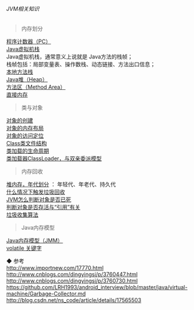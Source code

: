 ###### JVM相关知识

> 内存划分

[程序计数器（PC）](memory/Memory_PC.md)  
[Java虚拟机栈](memory/Memory_Stack.md)  
Java虚拟机栈，通常意义上说就是 Java方法的栈帧；  
栈帧包括：局部变量表、操作数栈、动态链接、方法出口信息；  
[本地方法栈](memory/Memory_Native_Stack.md)  
[Java堆（Heap）](memory/Memory_Heap.md)    
[方法区（Method Area）](memory/Memory_MethodArea.md)  
[直接内存](memory/Memory_DirectMemory.md)  




> 类与对象 

[对象的创建](Class_CreateObject.md)  
[对象的内存布局](Class_ObjectInfo.md)  
[对象的访问定位](Class_ObjectAccessLocation.md)  
[Class类文件结构](class_file_structure/ClassFileStructure.md)    
[类加载的生命周期](class_load_lifecye/ClassLoadLifecye.md)  
[类加载器ClassLoader，与双亲委派模型](class_loader/ClassLoader.md)      




> 内存回收

[堆内存，年代划分](memory/Memory_Generation.md)  ：  年轻代、年老代、持久代    
[什么情况下触发垃圾回收](GC/GC_Trigger.md)  
[JVM怎么判断对象是否已死](GC/GC_ClassLifecycle.md)  
[判断对象是否存活与“引用”有关](GC/GC_Reference.md)   
[垃圾收集算法](GC/GC_Garbage_Collector.md)   



> Java内存模型

[Java内存模型（JMM）](jvm_library/jmm_basic_concept.md)  
[volatile 关键字](jvm_library/volatile.md)  





◆ 参考  
http://www.importnew.com/17770.html  
http://www.cnblogs.com/dingyingsi/p/3760447.html  
http://www.cnblogs.com/dingyingsi/p/3760730.html  
https://github.com/LRH1993/android_interview/blob/master/java/virtual-machine/Garbage-Collector.md  
http://blog.csdn.net/ns_code/article/details/17565503  

